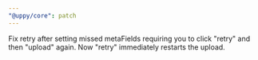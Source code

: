 ```yaml
---
"@uppy/core": patch
---
```


Fix retry after setting missed metaFields requiring you to click "retry" and then "upload" again. Now "retry" immediately restarts the upload.
